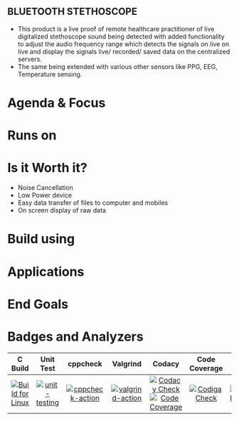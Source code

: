 
## BLUETOOTH STETHOSCOPE

* This product is a live proof of remote healthcare practitioner of live digitalized stethoscope sound being detected with added functionality to adjust the audio frequency range which detects the signals on live on live and display the signals live/ recorded/ saved data on the centralized servers.
* The same being extended with various other sensors like PPG, EEG, Temperature sensing.

# Agenda & Focus


# Runs on
# Is it Worth it?
* Noise Cancellation
* Low Power device
* Easy data transfer of files to computer and mobiles
* On screen display of raw data
  
# Build using

# Applications


# End Goals


# Badges and Analyzers

|C Build|Unit Test|cppcheck|Valgrind|Codacy|Code Coverage|Codiga Check|Git Inspector|
|:--:|:--:|:--:|:--:|:--:|:--:|:--:|:--:|
[![Build for Linux](https://github.com/cpganiger/Tech_Army/actions/workflows/c-build.yml/badge.svg)](https://github.com/cpganiger/Tech_Army/actions/workflows/c-build.yml)|[![unit-testing](https://github.com/cpganiger/Tech_Army/actions/workflows/unit-test.yml/badge.svg)](https://github.com/cpganiger/Tech_Army/actions/workflows/unit-test.yml)|[![cppcheck-action](https://github.com/cpganiger/Tech_Army/actions/workflows/cppcheck.yml/badge.svg)](https://github.com/cpganiger/Tech_Army/actions/workflows/cppcheck.yml)|[![valgrind-action](https://github.com/cpganiger/Tech_Army/actions/workflows/valgrind.yml/badge.svg)](https://github.com/cpganiger/Tech_Army/actions/workflows/valgrind.yml)|[![Codacy Check](https://github.com/cpganiger/Tech_Army/actions/workflows/codacy-check.yml/badge.svg)](https://github.com/cpganiger/Tech_Army/actions/workflows/codacy-check.yml)[![Code Coverage](https://github.com/cpganiger/Tech_Army/actions/workflows/code-coverage.yml/badge.svg)](https://github.com/cpganiger/Tech_Army/actions/workflows/code-coverage.yml)|[![Codiga Check](https://github.com/cpganiger/Tech_Army/actions/workflows/codiga-check.yml/badge.svg)](https://github.com/cpganiger/Tech_Army/actions/workflows/codiga-check.yml)|[![Git Inspector](https://github.com/cpganiger/Tech_Army/actions/workflows/git-inspector.yml/badge.svg)](https://github.com/cpganiger/Tech_Army/actions/workflows/git-inspector.yml)

